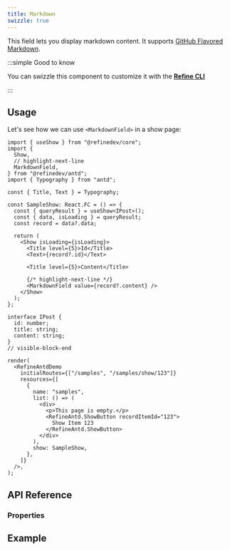 ```yaml
---
title: Markdown
swizzle: true
---
```


This field lets you display markdown content. It supports [GitHub Flavored Markdown](https://github.github.com/gfm/).

:::simple Good to know

You can swizzle this component to customize it with the [**Refine CLI**](/docs/packages/list-of-packages)

:::

## Usage

Let's see how we can use `<MarkdownField>` in a show page:

```tsx live
import { useShow } from "@refinedev/core";
import {
  Show,
  // highlight-next-line
  MarkdownField,
} from "@refinedev/antd";
import { Typography } from "antd";

const { Title, Text } = Typography;

const SampleShow: React.FC = () => {
  const { queryResult } = useShow<IPost>();
  const { data, isLoading } = queryResult;
  const record = data?.data;

  return (
    <Show isLoading={isLoading}>
      <Title level={5}>Id</Title>
      <Text>{record?.id}</Text>

      <Title level={5}>Content</Title>

      {/* highlight-next-line */}
      <MarkdownField value={record?.content} />
    </Show>
  );
};

interface IPost {
  id: number;
  title: string;
  content: string;
}
// visible-block-end

render(
  <RefineAntdDemo
    initialRoutes={["/samples", "/samples/show/123"]}
    resources={[
      {
        name: "samples",
        list: () => (
          <div>
            <p>This page is empty.</p>
            <RefineAntd.ShowButton recordItemId="123">
              Show Item 123
            </RefineAntd.ShowButton>
          </div>
        ),
        show: SampleShow,
      },
    ]}
  />,
);
```

## API Reference

### Properties

<PropsTable module="@refinedev/antd/MarkdownField" value-description="Markdown data to render"/>

## Example

<CodeSandboxExample path="input-custom" />
